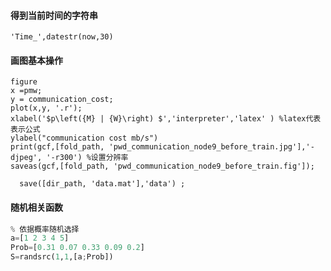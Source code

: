 #### 得到当前时间的字符串

    'Time_',datestr(now,30)
#### 画图基本操作

```
figure
x =pmw;
y = communication_cost;
plot(x,y, '.r');
xlabel('$p\left({M} | {W}\right) $','interpreter','latex' ) %latex代表表示公式
ylabel("communication cost mb/s")
print(gcf,[fold_path, 'pwd_communication_node9_before_train.jpg'],'-djpeg', '-r300') %设置分辨率
saveas(gcf,[fold_path, 'pwd_communication_node9_before_train.fig']);
```



      save([dir_path, 'data.mat'],'data') ;

#### 随机相关函数

```python
% 依据概率随机选择
a=[1 2 3 4 5]
Prob=[0.31 0.07 0.33 0.09 0.2]
S=randsrc(1,1,[a;Prob])
```
